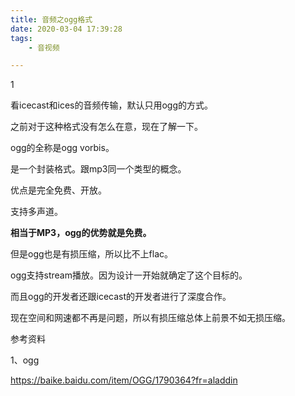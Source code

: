 ```yaml
---
title: 音频之ogg格式
date: 2020-03-04 17:39:28
tags:
	- 音视频

---
```


1

看icecast和ices的音频传输，默认只用ogg的方式。

之前对于这种格式没有怎么在意，现在了解一下。

ogg的全称是ogg vorbis。

是一个封装格式。跟mp3同一个类型的概念。

优点是完全免费、开放。

支持多声道。

**相当于MP3，ogg的优势就是免费。**

但是ogg也是有损压缩，所以比不上flac。

ogg支持stream播放。因为设计一开始就确定了这个目标的。

而且ogg的开发者还跟icecast的开发者进行了深度合作。



现在空间和网速都不再是问题，所以有损压缩总体上前景不如无损压缩。





参考资料

1、ogg

https://baike.baidu.com/item/OGG/1790364?fr=aladdin